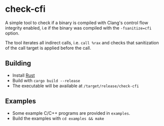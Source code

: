 # check-cfi

A simple tool to check if a binary is compiled with Clang's control flow integrity enabled, i.e if the binary was compiled with the `-fsanitize=cfi` option.

The tool iterates all indirect calls, i.e. `call %rax` and checks that sanitization of the call target is applied before the call.


## Building

- Install [Rust](https://www.rust-lang.org/tools/install)
- Build with `cargo build --release`
- The executable will be available at `/target/release/check-cfi`

## Examples

- Some example C/C++ programs are provided in `examples`.
- Build the examples with `cd examples && make`
